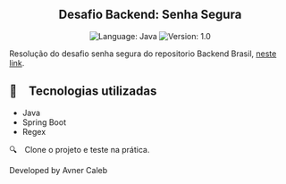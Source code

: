 <h2 align="center">
  Desafio Backend: Senha Segura
</h2>

<p align="center">
    
  <img alt="Language: Java" src="https://img.shields.io/badge/language-java-green">
  <img alt="Version: 1.0" src="https://img.shields.io/badge/version-1.0-yellowgreen">

</p>

Resolução do desafio senha segura do repositorio Backend Brasil, [neste link](https://github.com/backend-br/desafios/blob/master/secure-password/PROBLEM.md).


## :rocket: Tecnologias utilizadas

* Java
* Spring Boot
* Regex
  
:mag: Clone o projeto e teste na prática.

Developed by Avner Caleb
